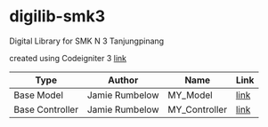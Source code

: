 # digilib-smk3
Digital Library for SMK N 3 Tanjungpinang

created using Codeigniter 3 [link](https://github.com/bcit-ci/CodeIgniter)

| Type | Author | Name | Link |
| ----------- | ----------- | ----------- | ----------- |
|Base Model | Jamie Rumbelow | MY_Model | [link](https://github.com/jamierumbelow/codeigniter-base-model) |
| Base Controller | Jamie Rumbelow | MY_Controller | [link](https://github.com/jamierumbelow/codeigniter-base-controller) |
